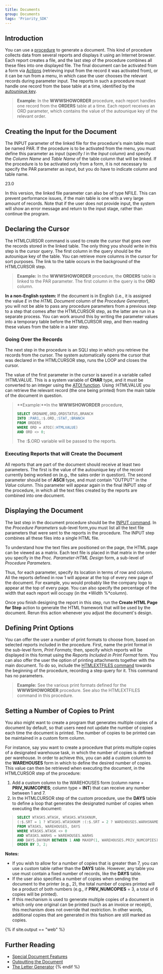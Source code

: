 ```yaml
---
title: Documents
group: Documents
tags: 'Priority_SDK'
---
```


## Introduction

You can use a [procedure](Procedures ) to generate a document.
This kind of procedure collects data from several reports and displays
it using an Internet browser. Each report creates a file, and the last
step of the procedure combines all these files into one displayed file.
The final document can be activated from a form via [Actions](Actions) (retrieving input from the record it was activated from), or it can be run from a menu, in which case the user chooses the relevant records during parameter input. The reports in such a procedure must handle one record from the base table at a time, identified by the [autounique key](Keys#The-Autounique-Key).

> **Example:** In the **WWWSHOWORDER** procedure, each report handles
> one record from the **ORDERS** table at a time. Each report receives
> an ORD parameter, which contains the value of the autounique key of
> the relevant order.

## Creating the Input for the Document 

The INPUT parameter of the linked file for the procedure's main table
must be named PAR. If the procedure is to be activated from the menu, you must define this parameter as input (specify *I* in the *Input* column) and specify the *Column Name* and *Table Name* of the table column that will be linked. If the procedure is to be activated only from a form, it is not necessary to specify the PAR parameter as input, but you do have to indicate column and table name.

<span class="version-highlight">23.0</span>

In this version, the linked file parameter can also be of type NFILE. This can prevent performance issues, if the main table is one with a very large amount of records. Note that if the user does not provide input, the system will show an error message and return to the input stage, rather than continue the program.

## Declaring the Cursor 

The HTMLCURSOR command is used to create the cursor that goes over the
records stored in the linked table. The only thing you should write in
this step is the cursor query. The first column in the query should be
the autounique key of the table. You can retrieve more columns in the
cursor for sort purposes. The link to the table occurs in the background
of the HTMLCURSOR step.

> **Example:** In the **WWWSHOWORDER** procedure, the **ORDERS** table
> is linked to the PAR parameter. The first column in the query is the
> **ORD** column.

**In a non-English system:** If the document is in English (i.e., it is
assigned the value *E* in the *HTML Document* column of the *Procedure
Generator*), you will not be able to pass any procedure parameters from
a previous step to a step that comes after the HTMLCURSOR step, as the
latter are run in a separate process. You can work around this by
writing the parameter values into a temporary table before the
HTMLCURSOR step, and then reading these values from the table in a later
step.

### Going Over the Records 

The next step in the procedure is an SQLI step in which you retrieve the
records from the cursor. The system automatically opens the cursor that
was declared in the HTMLCURSOR step, runs the LOOP and closes the
cursor.

The value of the first parameter in the cursor is saved in a variable
called :HTMLVALUE. This is a system variable of **CHAR** type, and it
must be converted to an integer using the [ATOI
function](Scalar-Expressions#Strings ). Using
:HTMLVALUE you can retrieve the relevant record (the one being printed)
from the main table of the document in question.

> **Example:**In the **WWWSHOWORDER** procedure,
>
> ```sql
> SELECT ORDNAME,ORD,ORDSTATUS,BRANCH 
> INTO :PAR1,:$.ORD,:STAT,:BRANCH
> FROM ORDERS 
> WHERE ORD = ATOI(:HTMLVALUE) 
> AND ORD <> 0;
> ```
>
> The :$.ORD variable will be passed to the reports.

### Executing Reports that will Create the Document 

All reports that are part of the document should receive at least two
parameters. The first is the value of the autounique key of the record
currently being worked on (e.g., the sales order in question). The
second parameter should be of **ASCII** type, and must contain \"OUTPUT\"
in the *Value* column. This parameter will appear again in the final
INPUT step of the procedure, in which all the text files created by the
reports are combined into one document.

## Displaying the Document 

The last step in the document procedure should be the [INPUT
command](Procedure-Steps#Basic-Commands ). In the *Procedure Parameters* sub-level form,you must list all the text file parameters
that were sent to the reports in the procedure. The INPUT step combines
all these files into a single HTML file.

To understand how the text files are positioned on the page, the HTML
page can be viewed as a matrix. Each text file is placed in that matrix
in the order you specify in the *Proc. Parameter-HTML Design* form, a
sub-level of *Procedure Parameters*.

Thus, for each parameter, specify its location in terms of row and
column. All the reports defined in row 1 will appear at the top of every
new page of the document. For example, you would probably like the
company logo to appear at the top of every page. You can also specify
the percentage of the width that each report will occupy (in the *Width
%*column).

Once you finish designing the report in this step, run the **Create HTML
Page for Step** action to generate the HTML framework that will be used
by the document. Rerun this action whenever you adjust the document\'s
design.

## Defining Print Options 

You can offer the user a number of print formats to choose from, based
on selected reports included in the procedure. First, name the print
format in the sub-level form, *Print Formats;* then, specify which
reports will be displayed in this format using the *Reports Included in Print Format* form. You can also offer the user the option of printing
attachments together with the main document. To do so, include the
[HTMLEXTFILES command](Procedure-Steps#Basic-Commands )
towards the beginning of the procedure, recording a step query for it.
This command has no parameters.

> **Example:** See the various print formats defined for the
> **WWWSHOWORDER** procedure. See also the HTMLEXTFILES command in this
> procedure.

## Setting a Number of Copies to Print 

You also might want to create a program that generates multiple copies of a document by default, so that users need not update the number of copies each time the document is printed. The number of copies to be printed can be maintained in a custom form column.

For instance, say you want to create a procedure that prints multiple copies of a designated warehouse task, in which the number of copies is defined per warehouse. In order to achieve this, you can add a custom column to the **WAREHOUSES** form in which to define the desired number of copies. This value can then be retrieved when executing the document, in the HTMLCURSOR step of the procedure:

1.  Add a custom column to the WAREHOUSES form (column name =
    **PRIV_NUMCOPIES**; column type = **INT**) that can receive any number between 1 and 7.
2.  In the HTMLCURSOR step of the custom procedure, use the **DAYS** table to define a loop that generates the designated number of copies when executing the document:

> ```sql
> SELECT WTASKS.WTASK, WTASKS.WTASKNUM,
> (:$.SRT = 1 ? WTASKS.WTASKNUM :(:$.SRT = 2 ? WAREHOUSES.WARHSNAME : ''))
> FROM WTASKS, WAREHOUSES, DAYS
> WHERE WTASKS.WTASK <> 0
> AND WTASKS.WARHS = WAREHOUSES.WARHS
> AND DAYS.DAYNUM BETWEEN 1 AND MAXOP(1, WAREHOUSES.PRIV_NUMCOPIES)
> ORDER BY 3, 2;
> ```

**Notes:**

-   If you wish to allow for a number of copies that is greater than 7, you can use a custom table rather than the **DAYS** table. However, any table you use must contain a fixed number of records, like the **DAYS** table.
-   If the user also specifies a number of copies when sending the document to the printer (e.g., 2), the total number of copies printed will be a product of both numbers (e.g., if   **PRIV_NUMCOPIES** = 3, a total of 6 copies will be printed).
-   If this mechanism is used to generate multiple copies of a document in which only one original can be printed (such as an invoice or receipt), this mechanism does not override that restriction. In other words, additional copies that are generated in this fashion are still marked as copies.

{% if site.output == "web" %}
## Further Reading 

-   [Special Document Features](Special-Document-Features )
-   [Outputting the Document](WINHTML )
-   [The Letter Generator](Letter-Generator )
{% endif %}